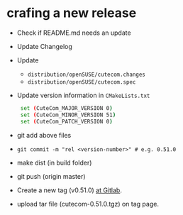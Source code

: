 # crafing a new release

- Check if README.md needs an update
- Update Changelog
- Update
  - `distribution/openSUSE/cutecom.changes`
  - `distribution/openSUSE/cutecom.spec`
- Update version information in `CMakeLists.txt`

   ```bash
    set (CuteCom_MAJOR_VERSION 0)
    set (CuteCom_MINOR_VERSION 51)
    set (CuteCom_PATCH_VERSION 0)
   ```

- git add above files
- `git commit -m "rel <version-number>" # e.g. 0.51.0`
- make dist (in build folder)
- git push (origin master)
- Create a new tag (v0.51.0) [at Gitlab](https://gitlab.com/cutecom/cutecom/tags).
- upload tar file (cutecom-0.51.0.tgz) on tag page.
